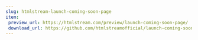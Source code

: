 ```yaml
---
slug: htmlstream-launch-coming-soon-page
item:
 preview_url: https://htmlstream.com/preview/launch-coming-soon-page/
 download_url: https://github.com/htmlstreamofficial/launch-coming-soon-page/archive/master.zip
---
```

